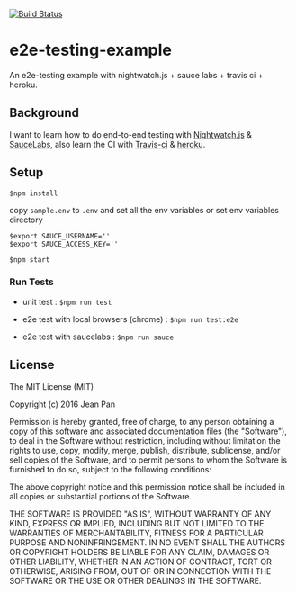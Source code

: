 [![Build Status](https://travis-ci.org/jeanpan/e2e-testing-example.svg)](https://travis-ci.org/jeanpan/e2e-testing-example)

# e2e-testing-example
An e2e-testing example with nightwatch.js + sauce labs + travis ci + heroku.

## Background
I want to learn how to do end-to-end testing with [Nightwatch.js](http://nightwatchjs.org/) & [SauceLabs](https://saucelabs.com/), also learn the CI with [Travis-ci](https://travis-ci.org/) & [heroku](https://dashboard.heroku.com/).

## Setup
`$npm install`

copy `sample.env` to `.env` and set all the env variables or set env variables directory

```
$export SAUCE_USERNAME=''
$export SAUCE_ACCESS_KEY=''
```

`$npm start`

### Run Tests
- unit test : `$npm run test`

- e2e test with local browsers (chrome) : `$npm run test:e2e`

- e2e test with saucelabs : `$npm run sauce`

## License
The MIT License (MIT)

Copyright (c) 2016 Jean Pan

Permission is hereby granted, free of charge, to any person obtaining a copy of this software and associated documentation files (the "Software"), to deal in the Software without restriction, including without limitation the rights to use, copy, modify, merge, publish, distribute, sublicense, and/or sell copies of the Software, and to permit persons to whom the Software is furnished to do so, subject to the following conditions:

The above copyright notice and this permission notice shall be included in all copies or substantial portions of the Software.

THE SOFTWARE IS PROVIDED "AS IS", WITHOUT WARRANTY OF ANY KIND, EXPRESS OR IMPLIED, INCLUDING BUT NOT LIMITED TO THE WARRANTIES OF MERCHANTABILITY, FITNESS FOR A PARTICULAR PURPOSE AND NONINFRINGEMENT. IN NO EVENT SHALL THE AUTHORS OR COPYRIGHT HOLDERS BE LIABLE FOR ANY CLAIM, DAMAGES OR OTHER LIABILITY, WHETHER IN AN ACTION OF CONTRACT, TORT OR OTHERWISE, ARISING FROM, OUT OF OR IN CONNECTION WITH THE SOFTWARE OR THE USE OR OTHER DEALINGS IN THE SOFTWARE.
